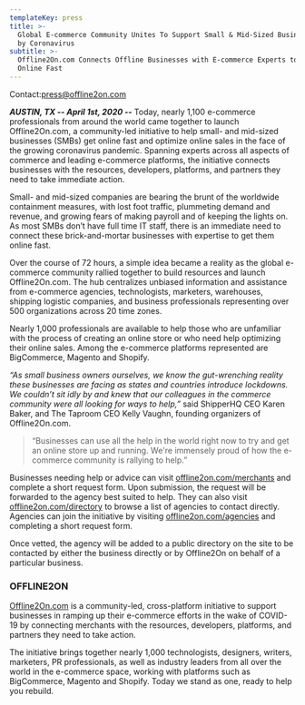 ```yaml
---
templateKey: press
title: >-
  Global E-commerce Community Unites To Support Small & Mid-Sized Businesses Hit
  by Coronavirus
subtitle: >-
  Offline2On.com Connects Offline Businesses with E-commerce Experts to Get
  Online Fast
---
```

Contact:[press@offline2on.com](mailto:press@offline2on.com)



***AUSTIN, TX -- April 1st, 2020 --*** Today, nearly 1,100 e-commerce professionals from around the world came together to launch Offline2On.com, a community-led initiative to help small- and mid-sized businesses (SMBs) get online fast and optimize online sales in the face of the growing coronavirus pandemic. Spanning experts across all aspects of commerce and leading e-commerce platforms, the initiative connects businesses with the resources, developers, platforms, and partners they need to take immediate action.

Small- and mid-sized companies are bearing the brunt of the worldwide containment measures, with lost foot traffic, plummeting demand and revenue, and growing fears of making payroll and of keeping the lights on. As most SMBs don’t have full time IT staff, there is an immediate need to connect these brick-and-mortar businesses with expertise to get them online fast.

Over the course of 72 hours, a simple idea became a reality as the global e-commerce community rallied together to build resources and launch Offline2On.com. The hub centralizes unbiased information and assistance from e-commerce agencies, technologists, marketers, warehouses, shipping logistic companies, and business professionals representing over 500 organizations across 20 time zones. 

Nearly 1,000 professionals are available to help those who are unfamiliar with the process of creating an online store or who need help optimizing their online sales. Among the e-commerce platforms represented are BigCommerce, Magento and Shopify.

*“As small business owners ourselves, we know the gut-wrenching reality these businesses are facing as states and countries introduce lockdowns. We couldn’t sit idly by and knew that our colleagues in the commerce community were all looking for ways to help,”* said ShipperHQ CEO Karen Baker, and The Taproom CEO Kelly Vaughn, founding organizers of Offline2On.com. 

> “Businesses can use all the help in the world right now to try and get an online store up and running. We're immensely proud of how the e-commerce community is rallying to help.”

Businesses needing help or advice can visit [offline2on.com/merchants](https://offline2on.com/merchants) and complete a short request form. Upon submission, the request will be forwarded to the agency best suited to help. They can also visit [offline2on.com/directory](https://offline2on.com/directory) to browse a list of agencies to contact directly. Agencies can join the initiative by visiting [offline2on.com/agencies](https://offline2on.com/agencies) and completing a short request form. 

Once vetted, the agency will be added to a public directory on the site to be contacted by either the business directly or by Offline2On on behalf of a particular business.

### OFFLINE2ON

[Offline2On.com](https://offline2on.com/) is a community-led, cross-platform initiative to support businesses in ramping up their e-commerce efforts in the wake of COVID-19 by connecting merchants with the resources, developers, platforms, and partners they need to take action.

The initiative brings together nearly 1,000 technologists, designers, writers, marketers, PR professionals, as well as industry leaders from all over the world in the e-commerce space, working with platforms such as BigCommerce, Magento and Shopify. Today we stand as one, ready to help you rebuild.